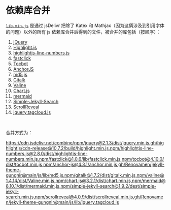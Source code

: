 # 依赖库合并

[`lib.min.js`](lib.min.js) 是通过 jsDelivr 把除了 Katex 和 Mathjax（因为这俩涉及到引用字体的问题）以外的所有 js 依赖库合并后得到的文件，被合并的库包括（按顺序）：

1. [jQuery](https://cdn.jsdelivr.net/npm/jquery@2.1.3/dist/jquery.min.js)
2. [Highlight.js](https://cdn.jsdelivr.net/gh/highlightjs/cdn-release@10.7.2/build/highlight.min.js)
3. [highlightjs-line-numbers.js](https://cdn.jsdelivr.net/npm/highlightjs-line-numbers.js@2.8.0/dist/highlightjs-line-numbers.min.js)
4. [fastclick](https://cdn.jsdelivr.net/npm/fastclick@1.0.6/lib/fastclick.min.js)
5. [Tocbot](https://cdn.jsdelivr.net/npm/tocbot@4.10.0/dist/tocbot.min.js)
6. [AnchorJS](https://cdn.jsdelivr.net/npm/anchor-js@4.3.1/anchor.min.js)
7. [md5.js](https://github.com/Renovamen/jekyll-theme-gungnir/blob/main/js/lib/md5.js)
8. [Gitalk](https://cdn.jsdelivr.net/npm/gitalk@1.7.2/dist/gitalk.min.js)
9. [Valine](https://cdn.jsdelivr.net/npm/valine@1.4.14/dist/Valine.min.js)
10. [Chart.js](https://cdn.jscdelivr.net/npm/chart.js@3.2.1/dist/chart.min.js)
11. [mermaid](https://cdn.jsdelivr.net/npm/mermaid@8.10.1/dist/mermaid.min.js)
12. [Simple-Jekyll-Search](https://cdn.jsdelivr.net/npm/simple-jekyll-search@1.9.2/dest/simple-jekyll-search.min.js)
13. [ScrollReveal](https://cdn.jsdelivr.net/npm/scrollreveal@4.0.9/dist/scrollreveal.min.js)
14. [jquery.tagcloud.js](https://github.com/Renovamen/jekyll-theme-gungnir/blob/main/js/lib/jquery.tagcloud.js)


&nbsp;

合并方式为：

https://cdn.jsdelivr.net/combine/npm/jquery@2.1.3/dist/jquery.min.js,gh/highlightjs/cdn-release@10.7.2/build/highlight.min.js,npm/highlightjs-line-numbers.js@2.8.0/dist/highlightjs-line-numbers.min.js,npm/fastclick@1.0.6/lib/fastclick.min.js,npm/tocbot@4.10.0/dist/tocbot.min.js,npm/anchor-js@4.3.1/anchor.min.js,gh/Renovamen/jekyll-theme-gungnir@main/js/lib/md5.js,npm/gitalk@1.7.2/dist/gitalk.min.js,npm/valine@1.4.14/dist/Valine.min.js,npm/chart.js@3.2.1/dist/chart.min.js,npm/mermaid@8.10.1/dist/mermaid.min.js,npm/simple-jekyll-search@1.9.2/dest/simple-jekyll-search.min.js,npm/scrollreveal@4.0.9/dist/scrollreveal.min.js,gh/Renovamen/jekyll-theme-gungnir@main/js/lib/jquery.tagcloud.js
